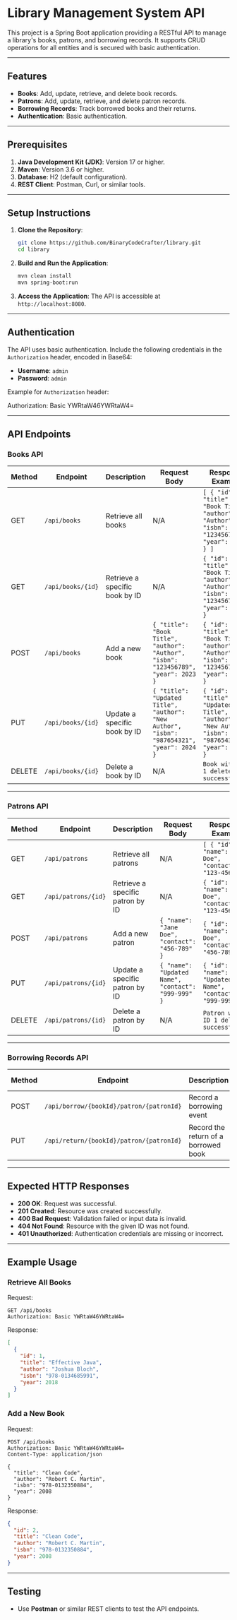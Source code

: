 # Library Management System API

This project is a Spring Boot application providing a RESTful API to manage a library's books, patrons, and borrowing records. It supports CRUD operations for all entities and is secured with basic authentication.

---

## Features

- **Books**: Add, update, retrieve, and delete book records.
- **Patrons**: Add, update, retrieve, and delete patron records.
- **Borrowing Records**: Track borrowed books and their returns.
- **Authentication**: Basic authentication.

---

## Prerequisites

1. **Java Development Kit (JDK)**: Version 17 or higher.
2. **Maven**: Version 3.6 or higher.
3. **Database**: H2 (default configuration).
4. **REST Client**: Postman, Curl, or similar tools.

---

## Setup Instructions

1. **Clone the Repository**:
   ```bash
   git clone https://github.com/BinaryCodeCrafter/library.git
   cd library
   ```


2. **Build and Run the Application**:
   ```bash
   mvn clean install
   mvn spring-boot:run
   ```

3. **Access the Application**:
   The API is accessible at `http://localhost:8080`.

---

## Authentication

The API uses basic authentication. Include the following credentials in the `Authorization` header, encoded in Base64:

- **Username**: `admin`
- **Password**: `admin`

Example for `Authorization` header:

Authorization: Basic YWRtaW46YWRtaW4=




---

## API Endpoints

### **Books API**

| Method | Endpoint            | Description                      | Request Body                                                                                                    | Response Example                                                                                   |
|--------|---------------------|----------------------------------|----------------------------------------------------------------------------------------------------------------|-----------------------------------------------------------------------------------------------------|
| GET    | `/api/books`        | Retrieve all books               | N/A                                                                                                            | `[ { "id": 1, "title": "Book Title", "author": "Author", "isbn": "123456789", "year": 2023 } ]`    |
| GET    | `/api/books/{id}`   | Retrieve a specific book by ID   | N/A                                                                                                            | `{ "id": 1, "title": "Book Title", "author": "Author", "isbn": "123456789", "year": 2023 }`        |
| POST   | `/api/books`        | Add a new book                   | `{ "title": "Book Title", "author": "Author", "isbn": "123456789", "year": 2023 }`                             | `{ "id": 2, "title": "Book Title", "author": "Author", "isbn": "123456789", "year": 2023 }`        |
| PUT    | `/api/books/{id}`   | Update a specific book by ID     | `{ "title": "Updated Title", "author": "New Author", "isbn": "987654321", "year": 2024 }`                      | `{ "id": 1, "title": "Updated Title", "author": "New Author", "isbn": "987654321", "year": 2024 }` |
| DELETE | `/api/books/{id}`   | Delete a book by ID              | N/A                                                                                                            | `Book with ID 1 deleted successfully.`                                                             |

---

### **Patrons API**

| Method | Endpoint             | Description                      | Request Body                                            | Response Example                              |
|--------|----------------------|----------------------------------|--------------------------------------------------------|----------------------------------------------|
| GET    | `/api/patrons`       | Retrieve all patrons             | N/A                                                    | `[ { "id": 1, "name": "John Doe", "contact": "123-456" } ]` |
| GET    | `/api/patrons/{id}`  | Retrieve a specific patron by ID | N/A                                                    | `{ "id": 1, "name": "John Doe", "contact": "123-456" }`    |
| POST   | `/api/patrons`       | Add a new patron                 | `{ "name": "Jane Doe", "contact": "456-789" }`         | `{ "id": 2, "name": "Jane Doe", "contact": "456-789" }`    |
| PUT    | `/api/patrons/{id}`  | Update a specific patron by ID   | `{ "name": "Updated Name", "contact": "999-999" }`     | `{ "id": 1, "name": "Updated Name", "contact": "999-999" }`|
| DELETE | `/api/patrons/{id}`  | Delete a patron by ID            | N/A                                                    | `Patron with ID 1 deleted successfully.`      |

---

### **Borrowing Records API**

| Method | Endpoint                                 | Description                               | Request Body | Response Example                           |
|--------|-----------------------------------------|-------------------------------------------|--------------|-------------------------------------------|
| POST   | `/api/borrow/{bookId}/patron/{patronId}`| Record a borrowing event                  | N/A          | `Borrowing record created successfully.`  |
| PUT    | `/api/return/{bookId}/patron/{patronId}`| Record the return of a borrowed book      | N/A          | `Book with ID 1 returned by Patron 1.`    |

---

## Expected HTTP Responses

- **200 OK**: Request was successful.
- **201 Created**: Resource was created successfully.
- **400 Bad Request**: Validation failed or input data is invalid.
- **404 Not Found**: Resource with the given ID was not found.
- **401 Unauthorized**: Authentication credentials are missing or incorrect.

---

## Example Usage

### **Retrieve All Books**
Request:
```http
GET /api/books
Authorization: Basic YWRtaW46YWRtaW4=
```

Response:
```json
[
  {
    "id": 1,
    "title": "Effective Java",
    "author": "Joshua Bloch",
    "isbn": "978-0134685991",
    "year": 2018
  }
]
```

### **Add a New Book**
Request:
```http
POST /api/books
Authorization: Basic YWRtaW46YWRtaW4=
Content-Type: application/json

{
  "title": "Clean Code",
  "author": "Robert C. Martin",
  "isbn": "978-0132350884",
  "year": 2008
}
```

Response:
```json
{
  "id": 2,
  "title": "Clean Code",
  "author": "Robert C. Martin",
  "isbn": "978-0132350884",
  "year": 2008
}
```

---

## Testing

- Use **Postman** or similar REST clients to test the API endpoints.




